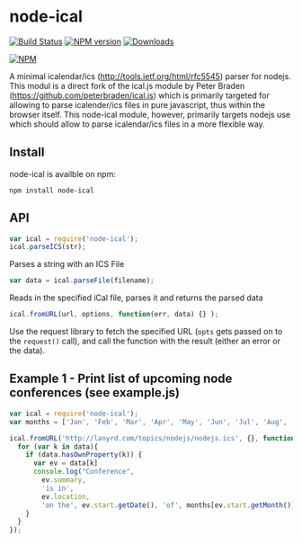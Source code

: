 # node-ical
[![Build Status](https://travis-ci.org/jens-maus/node-ical.png)](https://travis-ci.org/jens-maus/node-ical)
[![NPM version](http://img.shields.io/npm/v/node-ical.svg)](https://www.npmjs.com/package/node-ical)
[![Downloads](https://img.shields.io/npm/dm/node-ical.svg)](https://www.npmjs.com/package/node-ical)

[![NPM](https://nodei.co/npm/node-ical.png?downloads=true)](https://nodei.co/npm/node-ical/)

A minimal icalendar/ics (http://tools.ietf.org/html/rfc5545) parser for nodejs. This modul is a direct fork
of the ical.js module by Peter Braden (https://github.com/peterbraden/ical.js) which is primarily targeted
for allowing to parse icalender/ics files in pure javascript, thus within the browser itself. This node-ical
module, however, primarily targets nodejs use which should allow to parse icalendar/ics files in a more flexible
way.

## Install
node-ical is availble on npm:

    npm install node-ical

## API
```js
var ical = require('node-ical');
ical.parseICS(str);
```

Parses a string with an ICS File
```js
var data = ical.parseFile(filename);
```

Reads in the specified iCal file, parses it and returns the parsed data
```js
ical.fromURL(url, options, function(err, data) {} );
```

Use the request library to fetch the specified URL (```opts``` gets passed on to the ```request()``` call), and call the function with the result (either an error or the data).

## Example 1 - Print list of upcoming node conferences (see example.js)
```js
var ical = require('node-ical');
var months = ['Jan', 'Feb', 'Mar', 'Apr', 'May', 'Jun', 'Jul', 'Aug', 'Sep', 'Oct', 'Nov', 'Dec'];

ical.fromURL('http://lanyrd.com/topics/nodejs/nodejs.ics', {}, function(err, data) {
  for (var k in data){
    if (data.hasOwnProperty(k)) {
      var ev = data[k]
      console.log("Conference",
        ev.summary,
        'is in',
        ev.location,
        'on the', ev.start.getDate(), 'of', months[ev.start.getMonth()]);
    }
  }
});
```
